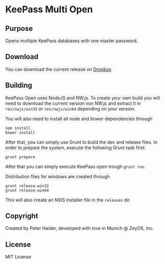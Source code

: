 KeePass Multi Open
==================

Purpose
-------

Opens multiple KeePass databases with one master password.


Download
--------

You can download the current release on [Dropbox](https://www.dropbox.com/sh/uub06ze62etfr9n/AAB1eJ11auSZbetFY40DonT_a?dl=0)


Building
--------

KeePass Open uses NodeJS and NW.js. To create your own build you will need to
download the current version von NW.js and extract it in `res/nwjs/win32` or
`res/nwjs/win64` depending on your version.

You will also need to install all node and bower dependencies through

    npm install
    bower install
    
After that, you can simply use Grunt to build the dev and release files.
In order to prepare the system, execute the following Grunt task first:

    grunt prepare
    
After that you can simply execute KeePass open trough `grunt run`.

Distribution files for windows are created through

    grunt release-win32
    grunt release-win64

This will also create an NSIS installer file in the `releases` dir.


Copyright
---------

Created by Peter Haider, developed with love in Munich @ ZeyOS, Inc.


License
-------

MIT License